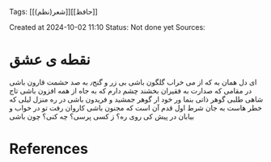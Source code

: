 
<span class="tag">Tags</span>:   [[شعر(نظم)]][[حافظ]] 

Created at 2024-10-02 11:10
<span class="tag">Status</span>: <span class="danger">Not done yet</span>
<span class="danger">Sources</span>:

# نقطه ی عشق

ای دل همان به که از می خراب گلگون باشی              بی زر و گنج٫ به صد حشمت قارون باشی
در مقامی که صدارت به فقیران بخشند                      چشم دارم که به جاه از همه افزون باشی
تاج شاهی طلبی گوهر ذاتی بنما                                 ور خود ار گوهر جمشید و فریدون باشی
در ره منزل لیلی که خطر هاست به جان                     شرط اول قدم آن است که مجنون باشی
کاروان رفت تو در خواب و بیابان در پیش                    کی روی ره؟ ز کسی پرسی؟ چه کنی؟ چون باشی



# References
